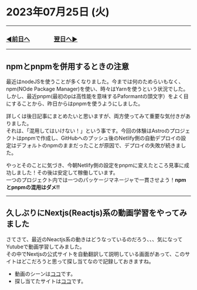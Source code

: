 # 2023年07月25日 (火)

---

### [◀️前日へ](https://github.com/yuasys/chatty-journal/blob/main/2023/07/2023-07-24.md)&emsp;&emsp;&emsp;&emsp;[翌日へ▶️](https://github.com/yuasys/chatty-journal/blob/main/2023/07/2023-07-26.md)

---

## npmとpnpmを併用するときの注意

最近はnodeJSを使うことが多くなりました。今までは何のためらいもなく、npm(NOde Package Manager)を使い、時々はYarnを使うという状況でした。  
しかし、最近pnpm(最初のpは高性能を意味するPaformantの頭文字）をよく目にすることから、昨日からはpnpmを使うようにしました。

詳しくは後日記事にまとめたいと思いますが、両方使ってみて重要な気付きがありました。  
それは、「混用してはいけない！」という事です。今回の体験はAstroのプロジェクトはpnpmで作成し、GitHubへのプッシュ後のNetlify側の自動デプロイの設定はデフォルトのnpmのままだったことが原因で、デプロイの失敗が続きました。  

やっとそのことに気づき、今朝Netlify側の設定をpnpmに変えたところ見事に成功しました！その後は安定して稼働しています。  
一つのプロジェクト内では一つのパッケージマネージャで一貫させよう！<b>npmとpnpmの混用はダメ!!</b>

---

## 久しぶりにNextjs(Reactjs)系の動画学習をやってみました

さてさて、最近のNeactjs系の動きはどうなっているのだろう、、、気になってYutubeで動画学習してみました。  
その中でNextjsの公式サイトを自動翻訳して説明している画面があって、このサイトはどこだろうと思って探し当てなので記録しておきますね。  

- 動画のシーンは[ココ](https://youtu.be/VcMW2C9VNtI?t=238)です。
- 探し当てたサイトは[ココ](https://nextjs.org/blog/next-13)です。
